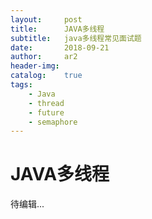 ```yaml
---
layout:     post
title:      JAVA多线程
subtitle:   java多线程常见面试题
date:       2018-09-21
author:     ar2
header-img: 
catalog: 	true
tags:
    - Java
    - thread
    - future
    - semaphore
---
```

# JAVA多线程

待编辑...
